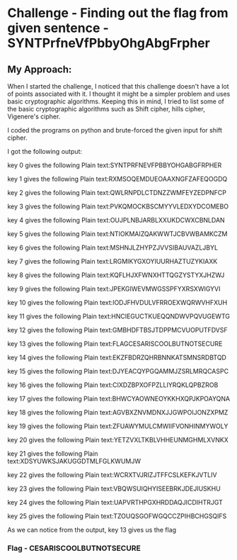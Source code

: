 # Challenge - Finding out the flag from given sentence - SYNTPrfneVfPbbyOhgAbgFrpher
## My Approach:

When I started the challenge, I noticed that this challenge doesn't have a lot of points associated with it. I thought it might be a simpler problem and uses basic cryptographic algorithms.
Keeping this in mind, I tried to list some of the basic cryptographic algorithms such as Shift cipher, hills cipher, Vigenere's cipher. 

I coded the programs on python and brute-forced the given input for shift cipher.

I got the following output:

key 0 gives the following Plain text:SYNTPRFNEVFPBBYOHGABGFRPHER

key 1 gives the following Plain text:RXMSOQEMDUEOAAXNGFZAFEQOGDQ

key 2 gives the following Plain text:QWLRNPDLCTDNZZWMFEYZEDPNFCP

key 3 gives the following Plain text:PVKQMOCKBSCMYYVLEDXYDCOMEBO

key 4 gives the following Plain text:OUJPLNBJARBLXXUKDCWXCBNLDAN

key 5 gives the following Plain text:NTIOKMAIZQAKWWTJCBVWBAMKCZM

key 6 gives the following Plain text:MSHNJLZHYPZJVVSIBAUVAZLJBYL

key 7 gives the following Plain text:LRGMIKYGXOYIUURHAZTUZYKIAXK

key 8 gives the following Plain text:KQFLHJXFWNXHTTQGZYSTYXJHZWJ

key 9 gives the following Plain text:JPEKGIWEVMWGSSPFYXRSXWIGYVI

key 10 gives the following Plain text:IODJFHVDULVFRROEXWQRWVHFXUH

key 11 gives the following Plain text:HNCIEGUCTKUEQQNDWVPQVUGEWTG

key 12 gives the following Plain text:GMBHDFTBSJTDPPMCVUOPUTFDVSF

key 13 gives the following Plain text:FLAGCESARISCOOLBUTNOTSECURE

key 14 gives the following Plain text:EKZFBDRZQHRBNNKATSMNSRDBTQD

key 15 gives the following Plain text:DJYEACQYPGQAMMJZSRLMRQCASPC

key 16 gives the following Plain text:CIXDZBPXOFPZLLIYRQKLQPBZROB

key 17 gives the following Plain text:BHWCYAOWNEOYKKHXQPJKPOAYQNA

key 18 gives the following Plain text:AGVBXZNVMDNXJJGWPOIJONZXPMZ

key 19 gives the following Plain text:ZFUAWYMULCMWIIFVONHINMYWOLY

key 20 gives the following Plain text:YETZVXLTKBLVHHEUNMGHMLXVNKX

key 21 gives the following Plain text:XDSYUWKSJAKUGGDTMLFGLKWUMJW

key 22 gives the following Plain text:WCRXTVJRIZJTFFCSLKEFKJVTLIV

key 23 gives the following Plain text:VBQWSUIQHYISEEBRKJDEJIUSKHU

key 24 gives the following Plain text:UAPVRTHPGXHRDDAQJICDIHTRJGT

key 25 gives the following Plain text:TZOUQSGOFWGQCCZPIHBCHGSQIFS

As we can notice from the output, key 13 gives us the flag 

### Flag - CESARISCOOLBUTNOTSECURE
